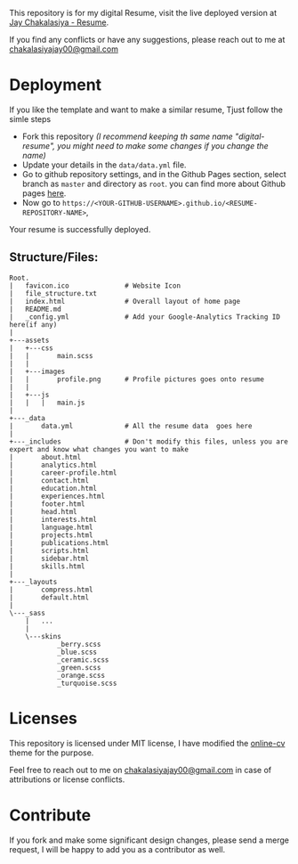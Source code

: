 This repository is for my digital Resume, visit the live deployed version at [Jay Chakalasiya - Resume](https://jay-chakalasiya.github.io/digital-resume).

If you find any conflicts or have any suggestions, please reach out to me at <chakalasiyajay00@gmail.com>

# Deployment

If you like the template and want to make a similar resume, Tjust follow the simle steps
- Fork this repository _(I recommend keeping th same name "digital-resume", you might need to make some changes if you change the name)_
- Update your details in the `data/data.yml` file. 
- Go to github repository settings, and in the Github Pages section, select branch as `master` and directory as `root`. you can find more about Github pages [here](https://pages.github.com/).
- Now go to `https://<YOUR-GITHUB-USERNAME>.github.io/<RESUME-REPOSITORY-NAME>`, 

Your resume is successfully deployed.

## Structure/Files:
```
Root.
|   favicon.ico              # Website Icon
|   file_structure.txt       
|   index.html               # Overall layout of home page
|   README.md
|   _config.yml              # Add your Google-Analytics Tracking ID here(if any)
|      
+---assets
|   +---css
|   |       main.scss
|   |       
|   +---images
|   |       profile.png      # Profile pictures goes onto resume
|   |       
|   +---js
|   |   |   main.js
|                   
+---_data
|       data.yml             # All the resume data  goes here
|       
+---_includes                # Don't modify this files, unless you are expert and know what changes you want to make
|       about.html
|       analytics.html
|       career-profile.html
|       contact.html
|       education.html
|       experiences.html
|       footer.html
|       head.html
|       interests.html
|       language.html
|       projects.html
|       publications.html
|       scripts.html
|       sidebar.html
|       skills.html
|       
+---_layouts
|       compress.html
|       default.html
|       
\---_sass
    |   ...
    |   
    \---skins
            _berry.scss
            _blue.scss
            _ceramic.scss
            _green.scss
            _orange.scss
            _turquoise.scss
```

# Licenses
This repository is licensed under MIT license, I have modified the [online-cv](https://github.com/sharu725/online-cv/) theme for the purpose.

Feel free to reach out to me on <chakalasiyajay00@gmail.com> in case of attributions or license conflicts.

# Contribute
If you fork and make some significant design changes, please send a merge request, I will be happy to add you as a contributor as well.


